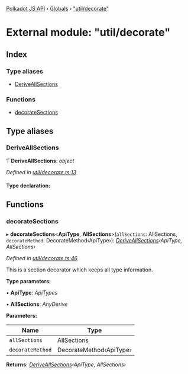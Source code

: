 [Polkadot JS API](../README.md) › [Globals](../globals.md) › ["util/decorate"](_util_decorate_.md)

# External module: "util/decorate"

## Index

### Type aliases

* [DeriveAllSections](_util_decorate_.md#deriveallsections)

### Functions

* [decorateSections](_util_decorate_.md#decoratesections)

## Type aliases

###  DeriveAllSections

Ƭ **DeriveAllSections**: *object*

*Defined in [util/decorate.ts:13](https://github.com/polkadot-js/api/blob/ca7edf1593/packages/api/src/util/decorate.ts#L13)*

#### Type declaration:

## Functions

###  decorateSections

▸ **decorateSections**<**ApiType**, **AllSections**>(`allSections`: AllSections, `decorateMethod`: DecorateMethod‹ApiType›): *[DeriveAllSections](_util_decorate_.md#deriveallsections)‹ApiType, AllSections›*

*Defined in [util/decorate.ts:46](https://github.com/polkadot-js/api/blob/ca7edf1593/packages/api/src/util/decorate.ts#L46)*

This is a section decorator which keeps all type information.

**Type parameters:**

▪ **ApiType**: *ApiTypes*

▪ **AllSections**: *AnyDerive*

**Parameters:**

Name | Type |
------ | ------ |
`allSections` | AllSections |
`decorateMethod` | DecorateMethod‹ApiType› |

**Returns:** *[DeriveAllSections](_util_decorate_.md#deriveallsections)‹ApiType, AllSections›*
